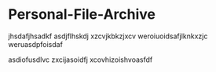 # Personal-File-Archive
jhsdafjhsadkf
asdjflhskdj
xzcvjkbkzjxcv
weroiuoidsafjlknkxzjc
weruasdpfoisdaf

asdiofusdlvc
zxcijasoidfj
xcovhizoishvoasfdf